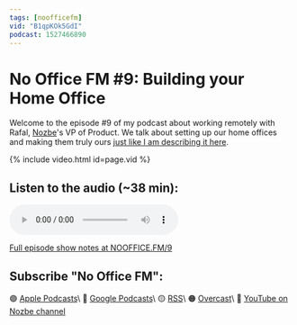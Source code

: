 ```yaml
---
tags: [noofficefm]
vid: "B1qpKOk5GdI"
podcast: 1527466890
---
```


# No Office FM #9: Building your Home Office

Welcome to the episode #9 of my podcast about working remotely with Rafal, [Nozbe][n]'s VP of Product. We talk about setting up our home offices and making them truly ours [just like I am describing it here](/office).

{% include video.html id=page.vid %}

<!--More-->

## Listen to the audio (~38 min):

<audio controls>
<source src="https://media.transistor.fm/2c361303/916dc244.mp3" type="audio/mpeg">
</audio>



[Full episode show notes at NOOFFICE.FM/9](https://nooffice.fm/9)

## Subscribe "No Office FM":

🟣 [Apple Podcasts](https://podcasts.apple.com/podcast/no-office/id1527466890)\\
🔵 [Google Podcasts](https://podcasts.google.com/feed/aHR0cHM6Ly9mZWVkcy50cmFuc2lzdG9yLmZtL25vb2ZmaWNl)\\
🟡 [RSS](https://nozbe.com/nooffice.rss)\\
🟠 [Overcast](https://overcast.fm/itunes1527466890/no-office)\\
🔴 [YouTube on Nozbe channel](https://youtube.com/NozbeCom)

<!--podcast: 1527466890-->

[n]: https://michael.gratis/nozbe
[np]: https://michael.gratis/nozbepersonal